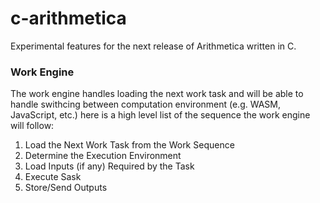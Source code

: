 # c-arithmetica
Experimental features for the next release of Arithmetica written in C.

### Work Engine
The work engine handles loading the next work task and will be able to handle swithcing between computation environment (e.g. WASM, JavaScript, etc.) here is a high level list of the sequence the work engine will follow:
 1. Load the Next Work Task from the Work Sequence
 2. Determine the Execution Environment
 3. Load Inputs (if any) Required by the Task
 4. Execute Sask
 5. Store/Send Outputs
